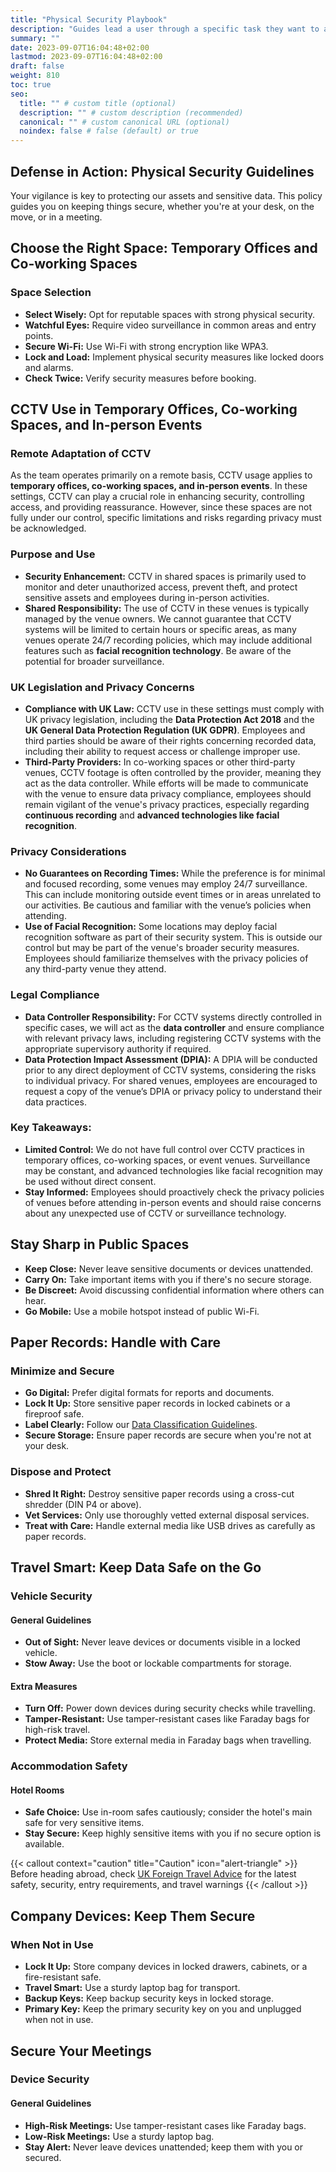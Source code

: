 ```yaml
---
title: "Physical Security Playbook"
description: "Guides lead a user through a specific task they want to accomplish, often with a sequence of steps."
summary: ""
date: 2023-09-07T16:04:48+02:00
lastmod: 2023-09-07T16:04:48+02:00
draft: false
weight: 810
toc: true
seo:
  title: "" # custom title (optional)
  description: "" # custom description (recommended)
  canonical: "" # custom canonical URL (optional)
  noindex: false # false (default) or true
---
```


## Defense in Action: Physical Security Guidelines

Your vigilance is key to protecting our assets and sensitive data. This policy guides you on keeping things secure, whether you're at your desk, on the move, or in a meeting.

## Choose the Right Space: Temporary Offices and Co-working Spaces

### Space Selection
- **Select Wisely:** Opt for reputable spaces with strong physical security.
- **Watchful Eyes:** Require video surveillance in common areas and entry points.
- **Secure Wi-Fi:** Use Wi-Fi with strong encryption like WPA3.
- **Lock and Load:** Implement physical security measures like locked doors and alarms.
- **Check Twice:** Verify security measures before booking.

## CCTV Use in Temporary Offices, Co-working Spaces, and In-person Events

### Remote Adaptation of CCTV
As the team operates primarily on a remote basis, CCTV usage applies to **temporary offices, co-working spaces, and in-person events**. In these settings, CCTV can play a crucial role in enhancing security, controlling access, and providing reassurance. However, since these spaces are not fully under our control, specific limitations and risks regarding privacy must be acknowledged.

### Purpose and Use
- **Security Enhancement:** CCTV in shared spaces is primarily used to monitor and deter unauthorized access, prevent theft, and protect sensitive assets and employees during in-person activities.
- **Shared Responsibility:** The use of CCTV in these venues is typically managed by the venue owners. We cannot guarantee that CCTV systems will be limited to certain hours or specific areas, as many venues operate 24/7 recording policies, which may include additional features such as **facial recognition technology**. Be aware of the potential for broader surveillance.

### UK Legislation and Privacy Concerns
- **Compliance with UK Law:** CCTV use in these settings must comply with UK privacy legislation, including the **Data Protection Act 2018** and the **UK General Data Protection Regulation (UK GDPR)**. Employees and third parties should be aware of their rights concerning recorded data, including their ability to request access or challenge improper use.
- **Third-Party Providers:** In co-working spaces or other third-party venues, CCTV footage is often controlled by the provider, meaning they act as the data controller. While efforts will be made to communicate with the venue to ensure data privacy compliance, employees should remain vigilant of the venue's privacy practices, especially regarding **continuous recording** and **advanced technologies like facial recognition**.

### Privacy Considerations
- **No Guarantees on Recording Times:** While the preference is for minimal and focused recording, some venues may employ 24/7 surveillance. This can include monitoring outside event times or in areas unrelated to our activities. Be cautious and familiar with the venue’s policies when attending.
- **Use of Facial Recognition:** Some locations may deploy facial recognition software as part of their security system. This is outside our control but may be part of the venue's broader security measures. Employees should familiarize themselves with the privacy policies of any third-party venue they attend.

### Legal Compliance
- **Data Controller Responsibility:** For CCTV systems directly controlled in specific cases, we will act as the **data controller** and ensure compliance with relevant privacy laws, including registering CCTV systems with the appropriate supervisory authority if required.
- **Data Protection Impact Assessment (DPIA):** A DPIA will be conducted prior to any direct deployment of CCTV systems, considering the risks to individual privacy. For shared venues, employees are encouraged to request a copy of the venue’s DPIA or privacy policy to understand their data practices.

### Key Takeaways:
- **Limited Control:** We do not have full control over CCTV practices in temporary offices, co-working spaces, or event venues. Surveillance may be constant, and advanced technologies like facial recognition may be used without direct consent.
- **Stay Informed:** Employees should proactively check the privacy policies of venues before attending in-person events and should raise concerns about any unexpected use of CCTV or surveillance technology.

## Stay Sharp in Public Spaces

- **Keep Close:** Never leave sensitive documents or devices unattended.
- **Carry On:** Take important items with you if there's no secure storage.
- **Be Discreet:** Avoid discussing confidential information where others can hear.
- **Go Mobile:** Use a mobile hotspot instead of public Wi-Fi.

## Paper Records: Handle with Care

### Minimize and Secure
- **Go Digital:** Prefer digital formats for reports and documents.
- **Lock It Up:** Store sensitive paper records in locked cabinets or a fireproof safe.
- **Label Clearly:** Follow our [Data Classification Guidelines](#).
- **Secure Storage:** Ensure paper records are secure when you're not at your desk.

### Dispose and Protect
- **Shred It Right:** Destroy sensitive paper records using a cross-cut shredder (DIN P4 or above).
- **Vet Services:** Only use thoroughly vetted external disposal services.
- **Treat with Care:** Handle external media like USB drives as carefully as paper records.

## Travel Smart: Keep Data Safe on the Go

### Vehicle Security

#### General Guidelines
- **Out of Sight:** Never leave devices or documents visible in a locked vehicle.
- **Stow Away:** Use the boot or lockable compartments for storage.

#### Extra Measures
- **Turn Off:** Power down devices during security checks while travelling.
- **Tamper-Resistant:** Use tamper-resistant cases like Faraday bags for high-risk travel.
- **Protect Media:** Store external media in Faraday bags when travelling.

### Accommodation Safety

#### Hotel Rooms
- **Safe Choice:** Use in-room safes cautiously; consider the hotel's main safe for very sensitive items.
- **Stay Secure:** Keep highly sensitive items with you if no secure option is available.

{{< callout context="caution" title="Caution" icon="alert-triangle" >}} Before heading abroad, check [UK Foreign Travel Advice](https://www.gov.uk/foreign-travel-advice) for the latest safety, security, entry requirements, and travel warnings {{< /callout >}}

## Company Devices: Keep Them Secure

### When Not in Use
- **Lock It Up:** Store company devices in locked drawers, cabinets, or a fire-resistant safe.
- **Travel Smart:** Use a sturdy laptop bag for transport.
- **Backup Keys:** Keep backup security keys in locked storage.
- **Primary Key:** Keep the primary security key on you and unplugged when not in use.

## Secure Your Meetings

### Device Security

#### General Guidelines
- **High-Risk Meetings:** Use tamper-resistant cases like Faraday bags.
- **Low-Risk Meetings:** Use a sturdy laptop bag.
- **Stay Alert:** Never leave devices unattended; keep them with you or secured.
